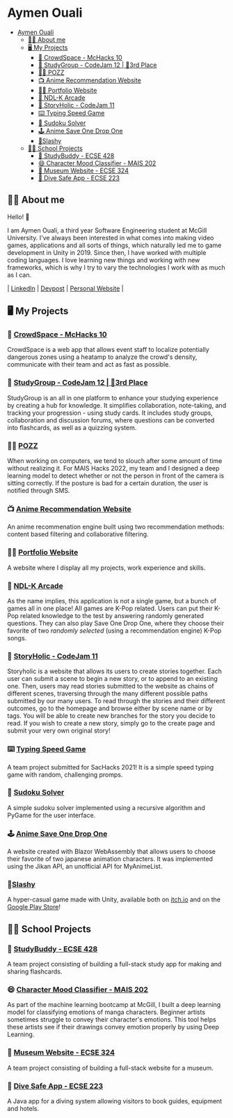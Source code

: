 # Aymen Ouali

- [Aymen Ouali](#aymen-ouali)
  - [👨‍💻 About me](#-about-me)
  - [🖥️ My Projects](#️-my-projects)
    - [🛂 CrowdSpace - McHacks 10](#-crowdspace---mchacks-10)
    - [📖 StudyGroup - CodeJam 12 | 🥉3rd Place](#-studygroup---codejam-12--3rd-place)
    - [🧍‍♂️ POZZ](#️-pozz)
    - [📺 Anime Recommendation Website](#-anime-recommendation-website)
    - [👨‍💻 Portfolio Website](#-portfolio-website)
    - [🎵 NDL-K Arcade](#-ndl-k-arcade)
    - [📝 StoryHolic - CodeJam 11](#-storyholic---codejam-11)
    - [⌨️ Typing Speed Game](#️-typing-speed-game)
    - [🔢 Sudoku Solver](#-sudoku-solver)
    - [🕹️ Anime Save One Drop One](#️-anime-save-one-drop-one)
    - [📱Slashy](#slashy)
  - [👨‍🎓 School Projects](#-school-projects)
    - [📖 StudyBuddy - ECSE 428](#-studybuddy---ecse-428)
    - [😄 Character Mood Classifier - MAIS 202](#-character-mood-classifier---mais-202)
    - [🎨 Museum Website - ECSE 324](#-museum-website---ecse-324)
    - [🌊 Dive Safe App - ECSE 223](#-dive-safe-app---ecse-223)


## 👨‍💻 About me
Hello! 👋

I am Aymen Ouali, a third year Software Engineering student at McGill University. I've always been interested in what comes into making video games, applications and all sorts of things, which naturally led me to game development in Unity in 2019. Since then, I have worked with multiple coding languages. I love learning new things and working with new frameworks, which is why I try to vary the technologies I work with as much as I can.

| [LinkedIn](https://www.linkedin.com/in/aymen-ouali-513939201/) | [Devpost](https://devpost.com/amnbot?ref_content=user-portfolio&ref_feature=portfolio&ref_medium=global-nav) | [Personal Website](https://oualiaymen.netlify.app/) |

## 🖥️ My Projects

### 🛂 [CrowdSpace - McHacks 10](https://github.com/McGill-ECSE223-Winter2022/group-project--21)
CrowdSpace is a web app that allows event staff to localize potentially dangerous zones using a heatamp to analyze the crowd's density, communicate with their team and act as fast as possible.

### 📖 [StudyGroup - CodeJam 12 | 🥉3rd Place](https://github.com/laheau/studygroup)
StudyGroup is an all in one platform to enhance your studying experience by creating a hub for knowledge. It simplifies collaboration, note-taking, and tracking your progression - using study cards. It includes study groups, collaboration and discussion forums, where questions can be converted into flashcards, as well as a quizzing system.

### 🧍‍♂️ [POZZ](https://github.com/amnbot/POZZ)
When working on computers, we tend to slouch after some amount of time without realizing it. For MAIS Hacks 2022, my team and I designed a deep learning model to detect whether or not the person in front of the camera is sitting correctly. If the posture is bad for a certain duration, the user is notified through SMS.

### 📺 [Anime Recommendation Website](https://github.com/amnbot/AnimeRecommenderServer)
An anime recommenation engine built using two recommendation methods: content based filtering and collaborative filtering.

### 👨‍💻 [Portfolio Website](https://github.com/amnbot/amnbot)
A website where I display all my projects, work experience and skills.

### 🎵 [NDL-K Arcade](https://github.com/amnbot/NDL-K)
As the name implies, this application is not a single game, but a bunch of games all in one place! All games are K-Pop related. Users can put their K-Pop related knowledge to the test by answering randomly generated questions. They can also play Save One Drop One, where they choose their favorite of two *randomly selected* (using a recommendation engine) K-Pop songs.

### 📝 [StoryHolic - CodeJam 11](https://github.com/amnbot/CodeJamXI)
Storyholic is a website that allows its users to create stories together. Each user can submit a scene to begin a new story, or to append to an existing one. Then, users may read stories submitted to the website as chains of different scenes, traversing through the many different possible paths submitted by our many users. To read through the stories and their different outcomes, go to the homepage and browse either by scene name or by tags. You will be able to create new branches for the story you decide to read. If you wish to create a new story, simply go to the create page and submit your very own original story!

### ⌨️ [Typing Speed Game](https://github.com/amnbot/TypingSpeedTest)
A team project submitted for SacHacks 2021! It is a simple speed typing game with random, challenging promps.

### 🔢 [Sudoku Solver](https://github.com/amnbot/SudokuSolver)
A simple sudoku solver implemented using a recursive algorithm and PyGame for the user interface.

### 🕹️ [Anime Save One Drop One](https://github.com/amnbot/AnimeSaveOneDropOne)
A website created with Blazor WebAssembly that allows users to choose their favorite of two japanese animation characters. It was implemented using the Jikan API, an unofficial API for MyAnimeList.

### 📱[Slashy](https://play.google.com/store/apps/details?id=com.NDLAMN.Slashy&pli=1)
A hyper-casual game made with Unity, available both on [itch.io](https://amnbot.itch.io/slashy) and on the [Google Play Store](https://play.google.com/store/apps/details?id=com.NDLAMN.Slashy&pli=1)!

## 👨‍🎓 School Projects

### 📖 [StudyBuddy - ECSE 428](https://github.com/ECSE-428-Group-16)
A team project consisting of building a full-stack study app for making and sharing flashcards.

### 😄 [Character Mood Classifier - MAIS 202](https://github.com/amnbot/Mais202)
As part of the machine learning bootcamp at McGill, I built a deep learning model for classifying emotions of manga characters. Beginner artists sometimes struggle to convey their character's emotions. This tool helps these artists see if their drawings convey emotion properly by using Deep Learning.

### 🎨 [Museum Website - ECSE 324](https://github.com/McGill-ECSE321-Fall2022/project-group-1)
A team project consisting of building a full-stack website for a museum.

### 🌊 [Dive Safe App - ECSE 223](https://github.com/McGill-ECSE223-Winter2022/group-project--21)
A Java app for a diving system allowing visitors to book guides, equipment and hotels.